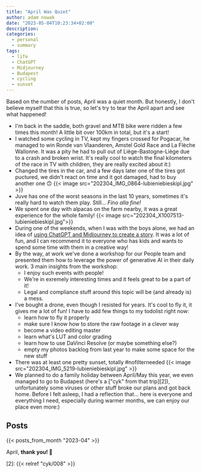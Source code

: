 ```yaml
---
title: "April Was Quiet"
author: adam nowak
date: "2023-05-04T10:23:34+02:00"
description:
categories:
  - personal
  - summary
tags:
  - life
  - ChatGPT
  - Midjourney
  - Budapest
  - cycling
  - sunset
---
```


Based on the number of posts, April was a quiet month. But honestly, I don't believe myself that this is true, so let's try to tear the April apart and see what happened!

- I'm back in the saddle, both gravel and MTB bike were ridden a few times this month! A little bit over 100km in total, but it's a start!
- I watched some cycling in TV, kept my fingers crossed for Pogacar, he managed to win Ronde van Vlaanderen, Amstel Gold Race and La Flèche Wallonne. It was a pity he had to pull out of Liège-Bastogne-Liège due to a crash and broken wrist. It's really cool to watch the final kilometers of the race in TV with children, they are really excited about it:)
- Changed the tires in the car, and a few days later one of the tires got puctured, we didn't react on time and it got damaged, had to buy another one 🙃
  {{< image src="202304_IMG_0864-lubieniebieskipl.jpg" >}}
- Juve has one of the worst seasons in the last 10 years, sometimes it's really hard to watch them play. Still... _Fino alla fine!_
- We spent one day with alpacas on the farm nearby, it was a great experience for the whole family!
  {{< image src="202304_X1007513-lubieniebieskipl.jpg">}}
- During one of the weekends, when I was with the boys alone, we had an idea of [using ChatGPT and Midjourney to create a story][1]. It was a lot of fun, and I can recommend it to everyone who has kids and wants to spend some time with them in a creative way!
- By the way, at work we've done a workshop for our People team and presented them how to leverage the power of generative AI in their daily work. 3 main insights from the workshop:
  - I enjoy such events with people!
  - We're in exremely interesting times and it feels great to be a part of it!
  - Legal and compliance stuff around this topic will be (and already is) a mess.
- I've bought a drone, even though I resisted for years. It's cool to fly it, it gives me a lot of fun! I have to add few things to my todolist right now:
  - learn how to fly it properly
  - make sure I know how to store the raw footage in a clever way
  - become a video editing master
  - learn what's LUT and color grading
  - learn how to use DaVinci Resolve (or maybe something else?)
  - empty my photos backlog from last year to make some space for the new stuff
- There was at least one pretty sunset, totally #nofilterneeded
  {{< image src="202304_IMG_5219-lubieniebieskipl.jpg" >}}
- We planned to do a family holiday between April/May this year, we even managed to go to Budapest (here's a ["cyk" from that trip][2]), unfortunately some viruses or other stuff broke our plans and got back home. Before I felt asleep, I had a reflection that... here is everyone and everything I need, especially during warmer months, we can enjoy our place even more:)

## Posts

{{< posts_from_month "2023-04" >}}

April, **thank you! 💙**

[1]: https://social.lol/@lubieniebieski/110201934147507402

[2]: {{< relref "cyk/008" >}}
